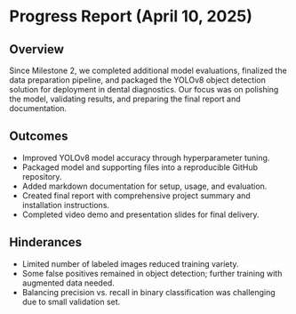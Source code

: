 # Progress Report (April 10, 2025)
## Overview
Since Milestone 2, we completed additional model evaluations, finalized the data preparation pipeline, and packaged the YOLOv8 object detection solution for deployment in dental diagnostics. Our focus was on polishing the model, validating results, and preparing the final report and documentation.

## Outcomes
* Improved YOLOv8 model accuracy through hyperparameter tuning.
* Packaged model and supporting files into a reproducible GitHub repository.
* Added markdown documentation for setup, usage, and evaluation.
* Created final report with comprehensive project summary and installation instructions.
* Completed video demo and presentation slides for final delivery.


## Hinderances
* Limited number of labeled images reduced training variety.
* Some false positives remained in object detection; further training with augmented data needed.
* Balancing precision vs. recall in binary classification was challenging due to small validation set.
